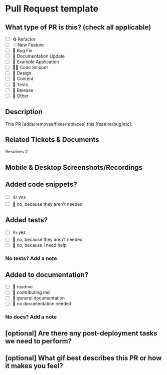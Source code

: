 # Pull Request template


<!--
  For Work In Progress Pull Requests, please use the Draft PR feature,
  see https://github.blog/2019-02-14-introducing-draft-pull-requests/ for further details.
  
  For a timely review/response, please avoid force-pushing additional
  commits if your PR already received reviews or comments.
  
  Before submitting a Pull Request, please ensure you've done the following:
  - 📖 Read the TBD Developer Website Contributing Guide: https://github.com/TBD54566975/developer.tbd.website/blob/main/CONTRIBUTING.md.
  - 📖 Read the TBD Developer Website Code of Conduct: https://github.com/TBD54566975/developer.tbd.website/blob/main/CODE_OF_CONDUCT.md.
  - 👷‍♀️ Create small PRs. In most cases, this will be possible.
  - ✅ Provide tests for your changes.
  - 📝 Use descriptive commit messages.
  - 📗 Update any related documentation and include any relevant screenshots.
-->

## What type of PR is this? (check all applicable)

- [ ] ♻️ Refactor
- [ ] ✨ New Feature
- [ ] 🐛 Bug Fix
- [ ] 📝 Documentation Update
- [ ] 👷 Example Application
- [ ] 🧑‍💻 Code Snippet
- [ ] 🎨 Design
- [ ] 📖 Content
- [ ] 🧪 Tests
- [ ] 🔖 Release
- [ ] 🚩 Other

## Description

<!-- Please do not leave this blank -->

This PR [adds/removes/fixes/replaces] this [feature/bug/etc]. 

## Related Tickets & Documents
<!-- 
Please use this format link issue numbers: Resolves #123
https://docs.github.com/en/free-pro-team@latest/github/managing-your-work-on-github/linking-a-pull-request-to-an-issue#linking-a-pull-request-to-an-issue-using-a-keyword 
-->
Resolves #

## Mobile & Desktop Screenshots/Recordings

<!-- Visual changes require screenshots -->

## Added code snippets?
- [ ] 👍 yes
- [ ] 🙅 no, because they aren't needed

## Added tests?

- [ ] 👍 yes
- [ ] 🙅 no, because they aren't needed
- [ ] 🙋 no, because I need help

### No tests? Add a note
<!-- 
If you didn't provide tests with this PR, please explain here why they aren't needed.
-->

## Added to documentation?

- [ ] 📜 readme
- [ ] 📜 contributing.md
- [ ] 📓 general documentation
- [ ] 🙅 no documentation needed

### No docs? Add a note
<!-- 
If you didn't provide documentation with this PR, please explain here why it's not needed.
-->

## [optional] Are there any post-deployment tasks we need to perform?



## [optional] What gif best describes this PR or how it makes you feel?



<!-- note: PRs with deletes sections will be marked invalid -->
